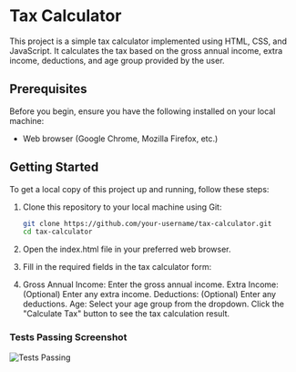 # Tax Calculator

This project is a simple tax calculator implemented using HTML, CSS, and JavaScript. It calculates the tax based on the gross annual income, extra income, deductions, and age group provided by the user.

## Prerequisites

Before you begin, ensure you have the following installed on your local machine:

- Web browser (Google Chrome, Mozilla Firefox, etc.)

## Getting Started

To get a local copy of this project up and running, follow these steps:

1. Clone this repository to your local machine using Git:

   ```bash
   git clone https://github.com/your-username/tax-calculator.git
   cd tax-calculator
2. Open the index.html file in your preferred web browser.
   
1. Fill in the required fields in the tax calculator form:

2. Gross Annual Income: Enter the gross annual income.
Extra Income: (Optional) Enter any extra income.
Deductions: (Optional) Enter any deductions.
Age: Select your age group from the dropdown.
Click the "Calculate Tax" button to see the tax calculation result.
### Tests Passing Screenshot
![Tests Passing](202521.png)


